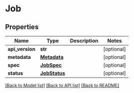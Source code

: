 # Job

## Properties
Name | Type | Description | Notes
------------ | ------------- | ------------- | -------------
**api_version** | **str** |  | [optional] 
**metadata** | [**Metadata**](Metadata.md) |  | [optional] 
**spec** | [**JobSpec**](JobSpec.md) |  | [optional] 
**status** | [**JobStatus**](JobStatus.md) |  | [optional] 

[[Back to Model list]](../README.md#documentation-for-models) [[Back to API list]](../README.md#documentation-for-api-endpoints) [[Back to README]](../README.md)


